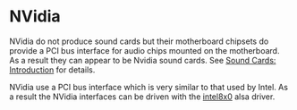 # NVidia

NVidia do not produce sound cards but their motherboard chipsets do
provide a PCI bus interface for audio chips mounted on the motherboard.
As a result they can appear to be Nvidia sound cards. See [Sound Cards:
Introduction](/Sound_Cards:_Introduction "Sound Cards: Introduction")
for details.

NVidia use a PCI bus interface which is very similar to that used by
Intel. As a result the NVidia interfaces can be driven with the
[intel8x0](/Intel8x0 "Intel8x0") alsa driver.
